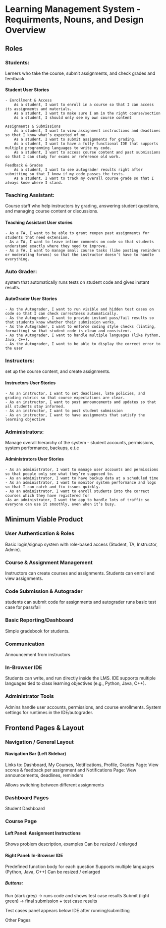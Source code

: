 # Learning Management System - Requirments, Nouns, and Design Overview

## Roles

### Students: 
Lerners who take the course, submit assignments, and check grades and feedback.

#### Student User Stories
    - Enrollment & Access
        As a student, I want to enroll in a course so that I can access its assignments and materials.
        As a student, I want to make sure I am in the right course/section
        As a student, I should only see my own course content
    
    Assignments & Submissions
        As a student, I want to view assignment instructions and deadlines so that I know what’s expected of me.
        As a student, I want to submit assignments for grading.
        As a student, I want to have a fully functional IDE that supports multiple programming languages to write my code.
        As a student, I want to access course content and past submissions so that I can study for exams or reference old work.

    Feedback & Grades
        As a student, I want to see autograder results right after submitting so that I know if my code passes the tests.
        As a student, I want to track my overall course grade so that I always know where I stand.

### Teaching Assistant: 
Course staff who help instructors by grading, answering student questions, and managing course content or discussions.

#### Teaching Assistant User stories
    - As a TA, I want to be able to grant reopen past assignments for students that need extension.
    - As a TA, I want to leave inline comments on code so that students understand exactly where they need to improve.
    - As a TA, I want to manage small course tasks (like posting reminders or moderating forums) so that the instructor doesn’t have to handle everything.


### Auto Grader: 
system that automatically runs tests on student code and gives instant results.

#### AutoGrader User Stories
    - As the Autograder, I want to run visible and hidden test cases on code so that I can check correctness automatically.
    - As the Autograder, I want to provide instant pass/fail results so that students know whether their submission works.
    - As the Autograder, I want to enforce coding style checks (linting, formatting) so that student code is clean and consistent.
    - As the Autograder, I want to handle multiple languages (like Python, Java, C++).
    - As the Autograder, I want to be able to display the correct error to the user

### Instructors: 
set up the course content, and create assignments.

#### Instructors User Stories
    - As an instructor, I want to set deadlines, late policies, and grading rubrics so that course expectations are clear.
    - As an instructor, I want to post announcements and updates so that all students stay informed.
    - As an instructor, I want to post student submission
    - As an instructor, I want to have assignments that satisfy the learning objective

### Administrators: 
Manage overall hierarchy of the system - student accounts, permissions, system performance, backups, e.t.c

#### Administrators User Stories
    - As an administrator, I want to manage user accounts and permissions so that people only see what they’re supposed to.
    - As an administrator, I want to have backup data at a scheduled time
    - As an administrator, I want to monitor system performance and logs so that I can catch and fix issues quickly.
    - As an administrator, I want to enroll students into the correct courses which they have registered for
    -As an administrator, I want the app to handle lots of traffic so everyone can use it smoothly, even when it’s busy.


## Minimum Viable Product

### User Authentication & Roles
Basic login/signup system with role-based access (Student, TA, Instructor, Admin).

### Course & Assignment Management
Instructors can create courses and assignments.
Students can enroll and view assignments.

### Code Submission & Autograder
students can submit code for assignments and autograder runs basic test case for pass/fail


### Basic Reporting/Dashboard
Simple gradebook for students.

### Communication
Announcement from instructors

### In-Browser IDE
Students can write, and run directly inside the LMS.
IDE supports multiple languages tied to class learning objectives (e.g., Python, Java, C++).

### Administrator Tools

Admins handle user accounts, permissions, and course enrollments.
System settings for runtimes in the IDE/autograder.


## Frontend Pages & Layout

### Navigation / General Layout

#### Navigation Bar (Left Sidebar)

Links to: Dashboard, My Courses, Notifications, Profile, Grades Page: View scores & feedback per assignment and Notifications Page: View announcements, deadlines, reminders

Allows switching between different assignments

### Dashboard Pages
Student Dashboard

### Course Page

#### Left Panel: Assignment Instructions
Shows problem description, examples
Can be resized / enlarged

#### Right Panel: In-Browser IDE
Predefined function body for each question
Supports multiple languages (Python, Java, C++)
Can be resized / enlarged

##### Buttons:
Run (dark grey) → runs code and shows test case results
Submit (light green) → final submission + test case results

Test cases panel appears below IDE after running/submitting

Other Pages



